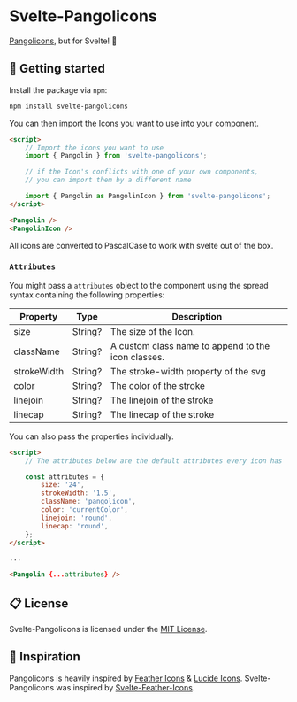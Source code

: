 <!-- @format -->

# Svelte-Pangolicons

[Pangolicons](https://pangolicons.xyz), but for Svelte! 🎉

## 🚀 Getting started

Install the package via `npm`:

```bash
npm install svelte-pangolicons
```

You can then import the Icons you want to use into your component.

```html
<script>
	// Import the icons you want to use
	import { Pangolin } from 'svelte-pangolicons';

	// if the Icon's conflicts with one of your own components,
	// you can import them by a different name

	import { Pangolin as PangolinIcon } from 'svelte-pangolicons';
</script>

<Pangolin />
<PangolinIcon />
```

All icons are converted to PascalCase to work with svelte out of the box.

### `Attributes`

You might pass a `attributes` object to the component using the spread syntax containing the following properties:

| Property    | Type    | Description                                        |
| ----------- | ------- | -------------------------------------------------- |
| size        | String? | The size of the Icon.                              |
| className   | String? | A custom class name to append to the icon classes. |
| strokeWidth | String? | The stroke-width property of the svg               |
| color       | String? | The color of the stroke                            |
| linejoin    | String? | The linejoin of the stroke                         |
| linecap     | String? | The linecap of the stroke                          |

You can also pass the properties individually.

```html
<script>
	// The attributes below are the default attributes every icon has

	const attributes = {
		size: '24',
		strokeWidth: '1.5',
		className: 'pangolicon',
		color: 'currentColor',
		linejoin: 'round',
		linecap: 'round',
	};
</script>

...

<Pangolin {...attributes} />
```

## 📋 License

Svelte-Pangolicons is licensed under the [MIT License](https://opensource.org/licenses/MIT).

## 🦄 Inspiration

Pangolicons is heavily inspired by [Feather Icons](https://github.com/feathericons/feather) & [Lucide Icons](https://github.com/lucide-icons/lucide). Svelte-Pangolicons was inspired by [Svelte-Feather-Icons](https://github.com/dylanblokhuis/svelte-feather-icons).
